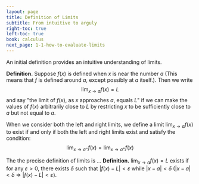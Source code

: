 ```yaml
---
layout: page
title: Definition of Limits
subtitle: From intuitive to arguly
right-toc: true
left-toc: true
book: calculus
next_page: 1-1-how-to-evaluate-limits
---
```


An initial definition provides an intuitive understanding of limits.

**Definition.** Suppose $f(x)$ is defined when $x$ is near the number $a$ (This means that $f$ is defined around $a$, except possibly at $a$ itself.). Then we write
$$
\lim_{x\to a}f(x)=L
$$
and say "the limit of $f(x)$, as $x$ approaches $a$, equals $L$" if we can make the values of $f(x)$ arbitrarily close to $L$ by restricting $x$ to be sufficiently close to $a$ but not equal to $a$.

When we consider both the left and right limits, we define a limit $\displaystyle\lim_{x\to a} f(x)$ to exist if and only if both the left and right limits exist and satisfy the condition:
$$\lim_{x\to a^{-}}f(x) = \lim_{x\to a^+}f(x)$$

The the precise definition of limits is ...
**Definition.** $\displaystyle\lim_{x\to a}f(x) = L$ exists if for any $\varepsilon>0$, there exists $\delta$ such that $|f(x)-L|<\varepsilon$ while $|x-a|<\delta$ ($|x-a|<\delta$ $\Rightarrow$ $|f(x)-L|<\varepsilon$).
